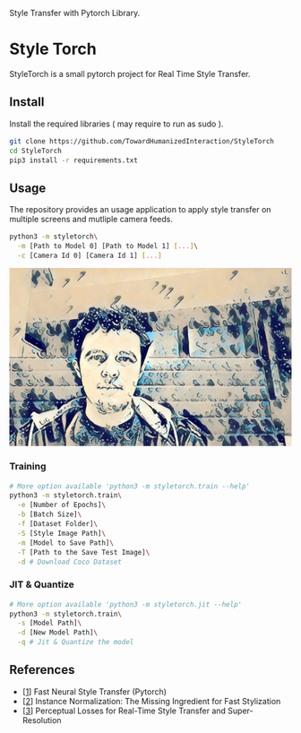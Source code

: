 Style Transfer with Pytorch Library.

# Style Torch

StyleTorch is a small pytorch project for Real Time Style Transfer.

## Install

Install the required libraries ( may require to run as sudo ).

```bash
git clone https://github.com/TowardHumanizedInteraction/StyleTorch
cd StyleTorch
pip3 install -r requirements.txt
```

## Usage

The repository provides an usage application to apply style transfer on multiple screens and mutliple camera feeds.

```bash
python3 -m styletorch\
  -m [Path to Model 0] [Path to Model 1] [...]\
  -c [Camera Id 0] [Camera Id 1] [...]
```

![ Ex ]( ./models/hokusai.png )


### Training

```bash
# More option available 'python3 -m styletorch.train --help'
python3 -m styletorch.train\
  -e [Number of Epochs]\
  -b [Batch Size]\
  -f [Dataset Folder]\
  -S [Style Image Path]\
  -m [Model to Save Path]\
  -T [Path to the Save Test Image]\
  -d # Download Coco Dataset
```

### JIT & Quantize

```bash
# More option available 'python3 -m styletorch.jit --help'
python3 -m styletorch.train\
  -s [Model Path]\
  -d [New Model Path]\
  -q # Jit & Quantize the model
```

## References

* [[1]] Fast Neural Style Transfer (Pytorch)
* [[2]] Instance Normalization: The Missing Ingredient for Fast Stylization
* [[3]] Perceptual Losses for Real-Time Style Transfer and Super-Resolution

[1]: https://github.com/pytorch/examples/tree/master/fast_neural_style
[2]: https://arxiv.org/pdf/1607.08022.pdf
[3]: https://arxiv.org/pdf/1603.08155.pdf
